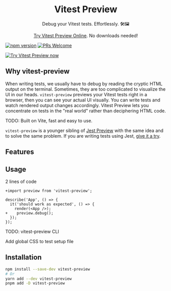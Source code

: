 <!-- TODO: Write a GitHub Actions to sync with root readme -->
<h1 align="center">
Vitest Preview
</h1>

<p align="center">
Debug your Vitest tests. Effortlessly. 🛠🖼
</p>

<!-- TODO: Add GIF -->

<p align="center">
  <a href="https://stackblitz.com/edit/vitest-preview?file=src%2FApp.test.tsx,README.md" title="Try Vitest Preview Now" target="_blank">Try Vitest Preview Online</a>. No downloads needed!
</p>

[![npm version](https://img.shields.io/npm/v/vitest-preview)](https://www.npmjs.com/package/vitest-preview)
[![PRs Welcome](https://img.shields.io/badge/PRs-welcome-green.svg)](./CONTRIBUTING.md)

[![Try Vitest Preview now](https://developer.stackblitz.com/img/open_in_stackblitz.svg)](https://stackblitz.com/edit/vitest-preview?file=src%2FApp.test.tsx,README.md)

## Why **vitest-preview**

When writing tests, we usually have to debug by reading the cryptic HTML output on the terminal. Sometimes, they are too complicated to visualize the UI in our heads. `vitest-preview` previews your Vitest tests right in a browser, then you can see your actual UI visually. You can write tests and watch rendered output changes accordingly. Vitest Preview lets you concentrate on tests in the "real world" rather than deciphering HTML code.

TODO: Built on Vite, fast and easy to use.

`vitest-preview` is a younger sibling of [Jest Preview](https://github.com/nvh95/jest-preview) with the same idea and to solve the same problem. If you are writing tests using Jest, [give it a try](https://stackblitz.com/edit/jest-preview?file=src%2FApp.test.tsx,README.md).

## Features

## Usage

2 lines of code

```
+import preview from 'vitest-preview';

describe('App', () => {
  it('should work as expected', () => {
    render(<App />);
+    preview.debug();
  });
});
```

TODO: vitest-preview CLI

Add global CSS to test setup file

## Installation

```bash
npm install --save-dev vitest-preview
# Or
yarn add --dev vitest-preview
pnpm add -D vitest-preview
```
